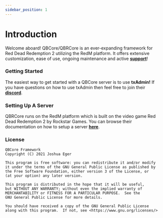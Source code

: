 ```yaml
---
sidebar_position: 1
---
```


# Introduction

Welcome aboard! QBCore/QBRCore is an ever-expanding framework for Red Dead Redemption 2 utilizing the RedM platform. It offers extensive customization, ease of use, ongoing maintenance and active **[support](https://discord.gg/qbcore)**!

### Getting Started

The easiest way to get started with a QBCore server is to use **txAdmin!** If you have questions on how to use txAdmin then feel free to join their **[discord](https://discord.gg/r7d894sTHA)**.

### Setting Up A Server

QBRCore runs on the RedM platform which is built on the video game Red Dead Redemption 2 by Rockstar Games. You can browse their documentation on how to setup a server **[here](https://docs.fivem.net/docs/server-manual/setting-up-a-server/)**.

### License

```
QBCore Framework
Copyright (C) 2021 Joshua Eger

This program is free software: you can redistribute it and/or modify
it under the terms of the GNU General Public License as published by
the Free Software Foundation, either version 3 of the License, or
(at your option) any later version.

This program is distributed in the hope that it will be useful,
but WITHOUT ANY WARRANTY; without even the implied warranty of
MERCHANTABILITY or FITNESS FOR A PARTICULAR PURPOSE.  See the
GNU General Public License for more details.

You should have received a copy of the GNU General Public License
along with this program.  If not, see <https://www.gnu.org/licenses/>
```